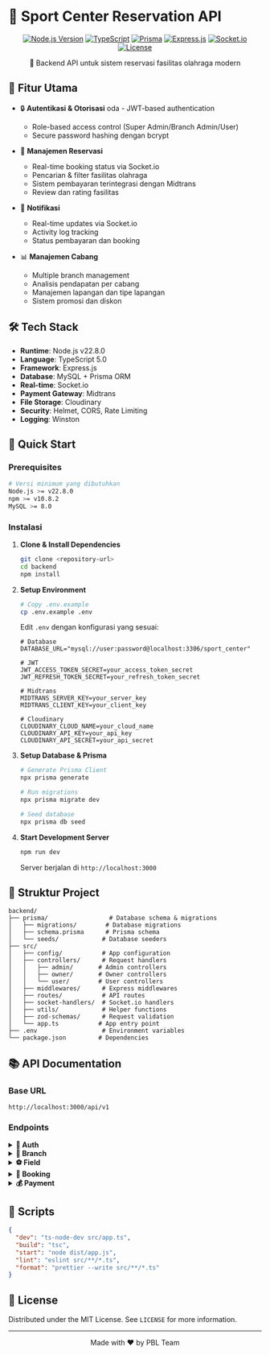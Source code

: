 # 🏀 Sport Center Reservation API

<div align="center">

[![Node.js Version](https://img.shields.io/badge/Node.js-v22.8.0-green?logo=nodedotjs)](https://nodejs.org/)
[![TypeScript](https://img.shields.io/badge/TypeScript-5.0-blue?logo=typescript)](https://www.typescriptlang.org/)
[![Prisma](https://img.shields.io/badge/Prisma-ORM-blue?logo=prisma)](https://www.prisma.io/)
[![Express.js](https://img.shields.io/badge/Express.js-4.x-black?logo=express)](https://expressjs.com/)
[![Socket.io](https://img.shields.io/badge/Socket.io-Real--time-black?logo=socket.io)](https://socket.io/)
[![License](https://img.shields.io/badge/License-MIT-yellow.svg)](LICENSE)

🏢 Backend API untuk sistem reservasi fasilitas olahraga modern

</div>

## 🌟 Fitur Utama

- 🔒 **Autentikasi & Otorisasi**
oda  - JWT-based authentication
  - Role-based access control (Super Admin/Branch Admin/User)
  - Secure password hashing dengan bcrypt

- 📅 **Manajemen Reservasi**
  - Real-time booking status via Socket.io
  - Pencarian & filter fasilitas olahraga
  - Sistem pembayaran terintegrasi dengan Midtrans
  - Review dan rating fasilitas

- 🔔 **Notifikasi**
  - Real-time updates via Socket.io
  - Activity log tracking
  - Status pembayaran dan booking

- 📊 **Manajemen Cabang**
  - Multiple branch management
  - Analisis pendapatan per cabang
  - Manajemen lapangan dan tipe lapangan
  - Sistem promosi dan diskon

## 🛠 Tech Stack

- **Runtime**: Node.js v22.8.0
- **Language**: TypeScript 5.0
- **Framework**: Express.js
- **Database**: MySQL + Prisma ORM
- **Real-time**: Socket.io
- **Payment Gateway**: Midtrans
- **File Storage**: Cloudinary
- **Security**: Helmet, CORS, Rate Limiting
- **Logging**: Winston

## 🚀 Quick Start

### Prerequisites

```bash
# Versi minimum yang dibutuhkan
Node.js >= v22.8.0
npm >= v10.8.2
MySQL >= 8.0
```

### Instalasi

1. **Clone & Install Dependencies**
   ```bash
   git clone <repository-url>
   cd backend
   npm install
   ```

2. **Setup Environment**
   ```bash
   # Copy .env.example
   cp .env.example .env
   ```

   Edit `.env` dengan konfigurasi yang sesuai:
   ```env
   # Database
   DATABASE_URL="mysql://user:password@localhost:3306/sport_center"

   # JWT
   JWT_ACCESS_TOKEN_SECRET=your_access_token_secret
   JWT_REFRESH_TOKEN_SECRET=your_refresh_token_secret
   
   # Midtrans
   MIDTRANS_SERVER_KEY=your_server_key
   MIDTRANS_CLIENT_KEY=your_client_key
   
   # Cloudinary
   CLOUDINARY_CLOUD_NAME=your_cloud_name
   CLOUDINARY_API_KEY=your_api_key
   CLOUDINARY_API_SECRET=your_api_secret
   ```

3. **Setup Database & Prisma**
   ```bash
   # Generate Prisma Client
   npx prisma generate
   
   # Run migrations
   npx prisma migrate dev
   
   # Seed database
   npx prisma db seed
   ```

4. **Start Development Server**
   ```bash
   npm run dev
   ```

   Server berjalan di `http://localhost:3000`

## 📁 Struktur Project

```
backend/
├── prisma/                 # Database schema & migrations
│   ├── migrations/        # Database migrations
│   ├── schema.prisma      # Prisma schema
│   └── seeds/            # Database seeders
├── src/
│   ├── config/           # App configuration
│   ├── controllers/      # Request handlers
│   │   ├── admin/       # Admin controllers
│   │   ├── owner/       # Owner controllers
│   │   └── user/        # User controllers
│   ├── middlewares/      # Express middlewares
│   ├── routes/           # API routes
│   ├── socket-handlers/  # Socket.io handlers
│   ├── utils/            # Helper functions
│   ├── zod-schemas/      # Request validation
│   └── app.ts           # App entry point
├── .env                  # Environment variables
└── package.json         # Dependencies
```

## 📚 API Documentation

### Base URL
```
http://localhost:3000/api/v1
```

### Endpoints

<details>
<summary><b>🔐 Auth</b></summary>

- `POST /auth/register` - Register user baru
- `POST /auth/login` - Login user
- `POST /auth/refresh` - Refresh access token
- `POST /auth/logout` - Logout user
</details>

<details>
<summary><b>🏢 Branch</b></summary>

- `GET /branches` - List semua cabang
- `GET /branches/:id` - Detail cabang
- `POST /branches` - Tambah cabang baru (Super Admin)
- `PUT /branches/:id` - Update cabang
- `DELETE /branches/:id` - Hapus cabang
</details>

<details>
<summary><b>⚽ Field</b></summary>

- `GET /fields` - List semua lapangan
- `GET /fields/:id` - Detail lapangan
- `POST /fields` - Tambah lapangan baru (Admin)
- `PUT /fields/:id` - Update lapangan
- `DELETE /fields/:id` - Hapus lapangan
</details>

<details>
<summary><b>📅 Booking</b></summary>

- `GET /bookings` - List reservasi user
- `POST /bookings` - Buat reservasi baru
- `GET /bookings/:id` - Detail reservasi
- `DELETE /bookings/:id` - Batalkan reservasi
</details>

<details>
<summary><b>💰 Payment</b></summary>

- `GET /payments` - List pembayaran user
- `GET /payments/:id` - Detail pembayaran
- `POST /payments/notification` - Webhook Midtrans
</details>

## 🔧 Scripts

```json
{
  "dev": "ts-node-dev src/app.ts",
  "build": "tsc",
  "start": "node dist/app.js",
  "lint": "eslint src/**/*.ts",
  "format": "prettier --write src/**/*.ts"
}
```

## 📝 License

Distributed under the MIT License. See `LICENSE` for more information.

---

<div align="center">
Made with ❤️ by PBL Team
</div>
